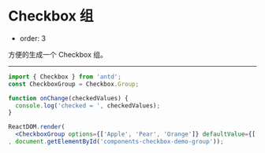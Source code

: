 # Checkbox 组

- order: 3

方便的生成一个 Checkbox 组。

---

````jsx
import { Checkbox } from 'antd';
const CheckboxGroup = Checkbox.Group;

function onChange(checkedValues) {
  console.log('checked = ', checkedValues);
}

ReactDOM.render(
  <CheckboxGroup options={['Apple', 'Pear', 'Orange']} defaultValue={['Apple']} onChange={onChange} />
, document.getElementById('components-checkbox-demo-group'));
````
